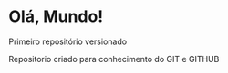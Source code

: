 # Olá, Mundo!
 Primeiro repositório versionado

 Repositorio criado para conhecimento do GIT e GITHUB
